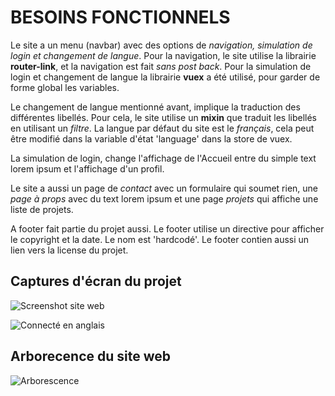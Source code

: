 # BESOINS FONCTIONNELS

Le site a un menu (navbar) avec des options de *navigation, simulation de login et changement de langue*.
Pour la navigation, le site utilise la librairie **router-link**, et la navigation est fait *sans post back*.
Pour la simulation de login et changement de langue la librairie **vuex** a été utilisé, pour garder de forme
global les variables.

Le changement de langue mentionné avant, implique la traduction des différentes libellés. Pour cela, le site utilise
un **mixin** que traduit les libellés en utilisant un *filtre*.
La langue par défaut du site est le *français*, cela peut être modifié dans la variable d'état 'language' dans la store de vuex.

La simulation de login, change l'affichage de l'Accueil entre du simple text lorem ipsum et l'affichage d'un profil.

Le site a aussi un page de *contact* avec un formulaire qui soumet rien, une *page à props* avec du text lorem ipsum 
et une page *projets* qui affiche une liste de projets.

A footer fait partie du projet aussi. Le footer utilise un directive pour afficher le copyright et la date.
Le nom est 'hardcodé'. Le footer contien aussi un lien vers la license du projet.


## Captures d'écran du projet

![Screenshot site web](https://i.imgur.com/6AeGHLv.jpg)

![Connecté en anglais](https://i.imgur.com/vAt0mh5.jpg)


## Arborecence du site web

![Arborescence](https://i.imgur.com/9XlpfAo.jpg)